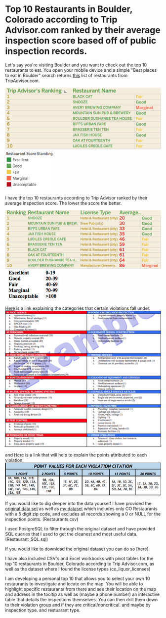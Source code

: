 # Top 10 Restaurants in Boulder, Colorado according to Trip Advisor.com ranked by their average inspection score based off of public inspection records. 

Let's say you're visiting Boulder and you want to check out the top 10 restaurants to eat. 
You open your mobile device and a simple "Best places to eat in Boulder" search returns [this](https://www.tripadvisor.com/Restaurants-g33324-Boulder_Colorado.html) list of restaurants from TripAdvisor.com. 

![alt text](https://github.com/Stevenlutton/Restaurant_Project/blob/master/Images/Trip%20Advisor's%20Rankings.png) ![alt text](https://github.com/Stevenlutton/Restaurant_Project/blob/master/Images/Restaurant%20Score%20Standing.png)


I have the top 10 restaurants according to Trip Advisor ranked by their average inspection score. The lower the score the better. 

![alt text](https://github.com/Stevenlutton/Restaurant_Project/blob/master/Images/My%20Rankings.png) ![alt text](https://github.com/Stevenlutton/Restaurant_Project/blob/master/Images/Standing%20Categories.png)

[Here](https://assets.bouldercounty.org/wp-content/uploads/2017/07/how-to-calculate-inspection-ratings.pdf) is a link explaining the categories that certain violations fall under.
![alt text](https://github.com/Stevenlutton/Restaurant_Project/blob/master/Images/Type%20of%20Violation.png)

and [Here](https://assets.bouldercounty.org/wp-content/uploads/2017/02/CalculateInspectionRatings.pdf) is a link that will help to explain the points attributed to each violation.
![alt text](https://github.com/Stevenlutton/Restaurant_Project/blob/master/Images/Points%20for%20Violation.png) 

If you would like to dig deeper into the data yourself I have provided the [original data set](https://data.colorado.gov/Municipal/Restaurant-Inspections-in-Boulder-County-Colorado/tuvj-xz3m) as well as [my dataset](https://github.com/Stevenlutton/Restaurant_Project/blob/master/data/Restaurants.csv) which includes only CO Restaurants with a 5 digit zip code, and excludes all records showing a 0 or NULL for the inspection points. (Restaurants.csv)

I used PostgreSQL to filter through the original dataset and have provided SQL queries that I used to get the cleanest and most useful data. (Restaurant_SQL.sql) 

If you would like to download the original dataset you can do so [here]

I have also included CSV's and Excel workbooks with pivot tables for the top 10 restaurants in Boulder, Colorado according to Trip Advisor.com, as well as the dataset where I found the license types (co_liquor_licenses)

I am developing a personal top 10 that allows you to select your own 10 restaurants to investigate and locate on the map. You will be able to highlight specific restaurants from there and see their location on the map and address in the tooltip as well as (maybe a phone number) an interactive table that details the inspections themselves. You can then drill them down to their violation group and if they are critical/noncritical. and maybe by inspection type. and restuarant type. 




